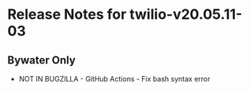 
# Release Notes for twilio-v20.05.11-03

## Bywater Only

- NOT IN BUGZILLA - GitHub Actions - Fix bash syntax error


